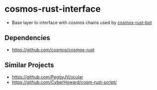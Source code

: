# cosmos-rust-interface


- Base layer to interface with cosmos chains used by [cosmos-rust-bot](https://github.com/Philipp-Sc/cosmos-rust-bot)

## Dependencies

- https://github.com/cosmos/cosmos-rust

## Similar Projects

- https://github.com/PeggyJV/ocular
- https://github.com/CyberHoward/cosm-rust-script/
